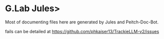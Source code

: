 # G.Lab Jules>


Most of documenting files here are generated by Jules and Peitch-Doc-Bot.

fails can be detailed at https://github.com/phkaiser13/TrackieLLM-v2/issues
